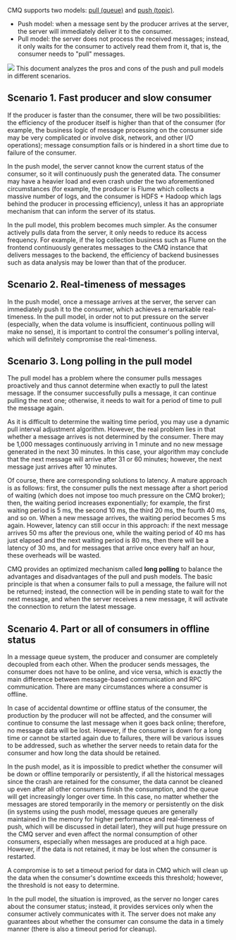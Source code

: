 CMQ supports two models: [pull (queue)](https://intl.cloud.tencent.com/document/product/406/6902) and [push (topic)](https://intl.cloud.tencent.com/document/product/406/6907).
- Push model: when a message sent by the producer arrives at the server, the server will immediately deliver it to the consumer.
- Pull model: the server does not process the received messages; instead, it only waits for the consumer to actively read them from it, that is, the consumer needs to "pull" messages.

![](https://main.qcloudimg.com/raw/1e74cbea2e96b8ce56c052f275aef43c.png)
This document analyzes the pros and cons of the push and pull models in different scenarios.


## Scenario 1. Fast producer and slow consumer
If the producer is faster than the consumer, there will be two possibilities: the efficiency of the producer itself is higher than that of the consumer (for example, the business logic of message processing on the consumer side may be very complicated or involve disk, network, and other I/O operations); message consumption fails or is hindered in a short time due to failure of the consumer.

In the push model, the server cannot know the current status of the consumer, so it will continuously push the generated data. The consumer may have a heavier load and even crash under the two aforementioned circumstances (for example, the producer is Flume which collects a massive number of logs, and the consumer is HDFS + Hadoop which lags behind the producer in processing efficiency), unless it has an appropriate mechanism that can inform the server of its status.

In the pull model, this problem becomes much simpler. As the consumer actively pulls data from the server, it only needs to reduce its access frequency. For example, if the log collection business such as Flume on the frontend continuously generates messages to the CMQ instance that delivers messages to the backend, the efficiency of backend businesses such as data analysis may be lower than that of the producer.

## Scenario 2. Real-timeness of messages
In the push model, once a message arrives at the server, the server can immediately push it to the consumer, which achieves a remarkable real-timeness. In the pull model, in order not to put pressure on the server (especially, when the data volume is insufficient, continuous polling will make no sense), it is important to control the consumer's polling interval, which will definitely compromise the real-timeness.


## Scenario 3. Long polling in the pull model
The pull model has a problem where the consumer pulls messages proactively and thus cannot determine when exactly to pull the latest message. If the consumer successfully pulls a message, it can continue pulling the next one; otherwise, it needs to wait for a period of time to pull the message again.

As it is difficult to determine the waiting time period, you may use a dynamic pull interval adjustment algorithm. However, the real problem lies in that whether a message arrives is not determined by the consumer. There may be 1,000 messages continuously arriving in 1 minute and no new message generated in the next 30 minutes. In this case, your algorithm may conclude that the next message will arrive after 31 or 60 minutes; however, the next message just arrives after 10 minutes.

Of course, there are corresponding solutions to latency. A mature approach is as follows: first, the consumer pulls the next message after a short period of waiting (which does not impose too much pressure on the CMQ broker); then, the waiting period increases exponentially; for example, the first waiting period is 5 ms, the second 10 ms, the third 20 ms, the fourth 40 ms, and so on. When a new message arrives, the waiting period becomes 5 ms again. However, latency can still occur in this approach: if the next message arrives 50 ms after the previous one, while the waiting period of 40 ms has just elapsed and the next waiting period is 80 ms, then there will be a latency of 30 ms, and for messages that arrive once every half an hour, these overheads will be wasted.

CMQ provides an optimized mechanism called **long polling** to balance the advantages and disadvantages of the pull and push models. The basic principle is that when a consumer fails to pull a message, the failure will not be returned; instead, the connection will be in pending state to wait for the next message, and when the server receives a new message, it will activate the connection to return the latest message.




## Scenario 4. Part or all of consumers in offline status
In a message queue system, the producer and consumer are completely decoupled from each other. When the producer sends messages, the consumer does not have to be online, and vice versa, which is exactly the main difference between message-based communication and RPC communication. There are many circumstances where a consumer is offline.

In case of accidental downtime or offline status of the consumer, the production by the producer will not be affected, and the consumer will continue to consume the last message when it goes back online; therefore, no message data will be lost. However, if the consumer is down for a long time or cannot be started again due to failures, there will be various issues to be addressed, such as whether the server needs to retain data for the consumer and how long the data should be retained.

In the push model, as it is impossible to predict whether the consumer will be down or offline temporarily or persistently, if all the historical messages since the crash are retained for the consumer, the data cannot be cleaned up even after all other consumers finish the consumption, and the queue will get increasingly longer over time. In this case, no matter whether the messages are stored temporarily in the memory or persistently on the disk (in systems using the push model, message queues are generally maintained in the memory for higher performance and real-timeness of push, which will be discussed in detail later), they will put huge pressure on the CMQ server and even affect the normal consumption of other consumers, especially when messages are produced at a high pace. However, if the data is not retained, it may be lost when the consumer is restarted.

A compromise is to set a timeout period for data in CMQ which will clean up the data when the consumer's downtime exceeds this threshold; however, the threshold is not easy to determine.

In the pull model, the situation is improved, as the server no longer cares about the consumer status; instead, it provides services only when the consumer actively communicates with it. The server does not make any guarantees about whether the consumer can consume the data in a timely manner (there is also a timeout period for cleanup).



